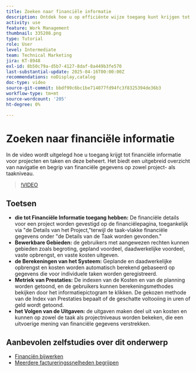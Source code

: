 ```yaml
---
title: Zoeken naar financiële informatie
description: Ontdek hoe u op efficiënte wijze toegang kunt krijgen tot financiële gegevens voor projecten en taken, en hoe u deze kunt analyseren en beheren, met inbegrip van budgetten, inkomsten, kosten en prestatiewaarden op zowel project- als taakniveau.
activity: use
feature: Work Management
thumbnail: 335208.png
type: Tutorial
role: User
level: Intermediate
team: Technical Marketing
jira: KT-8948
exl-id: 8b50c79a-d5b7-4127-8daf-8a449b3fe570
last-substantial-update: 2025-04-16T00:00:00Z
recommendations: noDisplay,catalog
doc-type: video
source-git-commit: bbdf99c6bc1be714077fd94fc3f8325394de36b3
workflow-type: tm+mt
source-wordcount: '205'
ht-degree: 0%

---
```


# Zoeken naar financiële informatie

In de video wordt uitgelegd hoe u toegang krijgt tot financiële informatie voor projecten en taken en deze beheert. &#x200B;Het biedt een uitgebreid overzicht van navigatie en begrip van financiële gegevens op zowel project- als taakniveau. &#x200B;

>[!VIDEO](https://video.tv.adobe.com/v/335208/?quality=12&learn=on&enablevpops=1)

## Toetsen

* **die tot Financiële Informatie toegang hebben:** De financiële details voor een project worden gevestigd op de financiëlepagina, toegankelijk via &quot;de Details van het Project,&quot;terwijl de taak-vlakke financiële gegevens onder &quot;de Details van de Taak worden gevonden.&quot;
* **Bewerkbare Gebieden:** de gebruikers met aangewezen rechten kunnen gebieden zoals begroting, gepland voordeel, daadwerkelijke voordeel, vaste opbrengst, en vaste kosten uitgeven.
* **de Berekeningen van het Systeem:** Geplande en daadwerkelijke opbrengst en kosten worden automatisch berekend gebaseerd op gegevens die voor individuele taken worden geregistreerd.
* **Metriek van Prestaties:** De indexen van de Kosten en van de planning worden getoond, en de gebruikers kunnen berekeningsmethodes bekijken door het informatiepictogram te klikken. &#x200B; De gekozen methode van de Index van Prestaties bepaalt of de geschatte voltooiing in uren of geld wordt getoond.
* **het Volgen van de Uitgaven:** de uitgaven maken deel uit van kosten en kunnen op zowel de taak als projectniveaus worden bekeken, die een uitvoerige mening van financiële gegevens verstrekken.


## Aanbevolen zelfstudies over dit onderwerp

<!--* [Find financial information](/help/manage-work/project-finances/find-financial-information.md)-->
* [Financiën bijwerken](/help/manage-work/project-finances/update-and-review-finances.md)
* [Meerdere factureringssnelheden begrijpen](/help/manage-work/project-finances/multiple-billing-rates.md)

